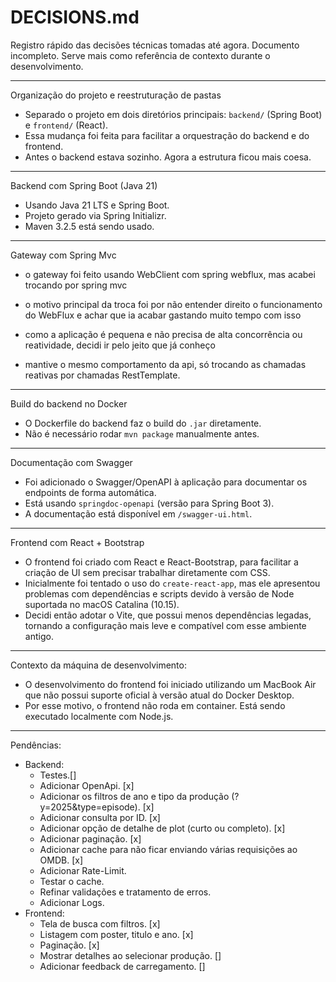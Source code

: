 # DECISIONS.md

Registro rápido das decisões técnicas tomadas até agora. Documento incompleto. Serve mais como referência de contexto durante o desenvolvimento.

---

Organização do projeto e reestruturação de pastas

- Separado o projeto em dois diretórios principais: `backend/` (Spring Boot) e `frontend/` (React).
- Essa mudança foi feita para facilitar a orquestração do backend e do frontend.
- Antes o backend estava sozinho. Agora a estrutura ficou mais coesa.

---

Backend com Spring Boot (Java 21)

- Usando Java 21 LTS e Spring Boot.
- Projeto gerado via Spring Initializr.
- Maven 3.2.5 está sendo usado.

---

Gateway com Spring Mvc

- o gateway foi feito usando WebClient com spring webflux, mas acabei trocando por spring mvc

- o motivo principal da troca foi por não entender direito o funcionamento do WebFlux e achar que ia acabar gastando muito tempo com isso

- como a aplicação é pequena e não precisa de alta concorrência ou reatividade, decidi ir pelo jeito que já conheço

- mantive o mesmo comportamento da api, só trocando as chamadas reativas por chamadas RestTemplate.

---

Build do backend no Docker

- O Dockerfile do backend faz o build do `.jar` diretamente.
- Não é necessário rodar `mvn package` manualmente antes.

---
Documentação com Swagger

- Foi adicionado o Swagger/OpenAPI à aplicação para documentar os endpoints de forma automática.
- Está usando `springdoc-openapi` (versão para Spring Boot 3).
- A documentação está disponível em `/swagger-ui.html`.

---

Frontend com React + Bootstrap

- O frontend foi criado com React e React-Bootstrap, para facilitar a criação de UI sem precisar trabalhar diretamente com CSS.
- Inicialmente foi tentado o uso do `create-react-app`, mas ele apresentou problemas com dependências e scripts devido à versão de Node suportada no macOS Catalina (10.15).
- Decidi então adotar o Vite, que possui menos dependências legadas, tornando a configuração mais leve e compatível com esse ambiente antigo.

---

Contexto da máquina de desenvolvimento:

- O desenvolvimento do frontend foi iniciado utilizando um MacBook Air que não possui suporte oficial à versão atual do Docker Desktop.
- Por esse motivo, o frontend não roda em container. Está sendo executado localmente com Node.js.

---

Pendências:
- Backend: 
    - Testes.[]
    - Adicionar OpenApi. [x]
    - Adicionar os filtros de ano e tipo da produção (?y=2025&type=episode). [x]
    - Adicionar consulta por ID. [x]
    - Adicionar opção de detalhe de plot (curto ou completo). [x]
    - Adicionar paginação. [x]
    - Adicionar cache para não ficar enviando várias requisições ao OMDB. [x]
    - Adicionar Rate-Limit.
    - Testar o cache.
    - Refinar validações e tratamento de erros.
    - Adicionar Logs.
- Frontend:
    - Tela de busca com filtros. [x]
    - Listagem com poster, titulo e ano. [x]
    - Paginação. [x]
    - Mostrar detalhes ao selecionar produção. []
    - Adicionar feedback de carregamento. []